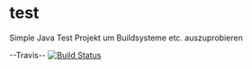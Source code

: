 test
====

Simple Java Test Projekt um  Buildsysteme etc. auszuprobieren

--Travis--
[![Build Status](https://secure.travis-ci.org/FunThomas424242/test.png)](http://travis-ci.org/FunThomas424242/test)
